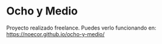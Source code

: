 # Ocho y Medio
Proyecto realizado freelance.
Puedes verlo funcionando en: https://noecor.github.io/ocho-y-medio/
